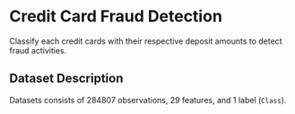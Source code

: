 # Credit Card Fraud Detection
Classify each credit cards with their respective deposit amounts to detect fraud activities.

## Dataset Description
Datasets consists of 284807 observations, 29 features, and 1 label (`Class`).
